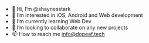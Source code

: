 - 👋 Hi, I’m @shaynesstark
- 👀 I’m interested in iOS, Android and Web development
- 🌱 I’m currently learning Web Dev
- 💞️ I’m looking to collaborate on any new projects
- 📫 How to reach me info@dopeaf.tech

<!---
shaynesstark/shaynesstark is a ✨ special ✨ repository because its `README.md` (this file) appears on your GitHub profile.
You can click the Preview link to take a look at your changes.
--->
